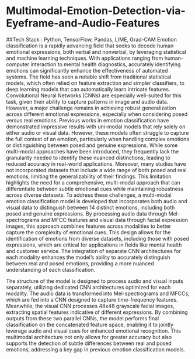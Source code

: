 # Multimodal-Emotion-Detection-via-Eyeframe-and-Audio-Features
##Tech Stack : Python, TensorFlow, Pandas, LIME, Grad-CAM 
Emotion classification is a rapidly advancing field that seeks to decode human emotional expressions, both verbal and nonverbal, by leveraging statistical and machine learning techniques. With applications ranging from human-computer interaction to mental health diagnostics, accurately identifying emotions can significantly enhance the effectiveness of automated systems. The field has seen a notable shift from traditional statistical models, which often relied on feature extraction and simpler classifiers, to deep learning models that can automatically learn intricate features. Convolutional Neural Networks (CNNs) are especially well-suited for this task, given their ability to capture patterns in image and audio data. However, a major challenge remains in achieving robust generalization across different emotional expressions, especially when considering posed versus real emotions.
Previous works in emotion classification have demonstrated impressive results with uni-modal models that rely solely on either audio or visual data. However, these models often struggle to capture the full context of an emotion, particularly when handling complex emotions or distinguishing between posed and genuine expressions. While some multi-modal approaches have been introduced, they frequently lack the granularity needed to identify these nuanced distinctions, leading to reduced accuracy in real-world applications. Moreover, many studies have not incorporated datasets that include a wide range of both posed and real emotions, limiting the generalizability of their findings. This limitation highlights the need for a comprehensive, multi-modal approach that can differentiate between subtle emotional cues while maintaining robustness across diverse datasets.
To address these challenges, a multi-modal emotion classification model is developed that incorporates both audio and visual data to distinguish between 14 distinct emotions, including both posed and genuine expressions. By processing audio data through Mel-spectrograms and MFCC features and visual data through facial expression images, this approach combines features across modalities to better capture the complexity of emotional cues. This design allows for the identification of emotions from diverse datasets, including those with posed expressions, which are critical for applications in fields like mental health and customer service. The integration of separate CNN architectures for each modality enhances the model’s ability to accurately distinguish between real and posed emotions, providing a more nuanced understanding of each classification.

The structure of the model is designed to process audio and visual inputs separately, utilizing dedicated CNN architectures optimized for each modality. The audio data is transformed into Mel-spectrograms and MFCCs, which are fed into a CNN designed to capture time-frequency features. Meanwhile, the visual CNN processes 48x48 grayscale facial images, extracting spatial features indicative of different expressions. By combining outputs from these two parallel CNNs, the model performs final classification on the concatenated feature space, enabling it to jointly leverage audio and visual cues for enhanced emotional recognition. This multimodal architecture not only allows for greater accuracy but also supports the detection of subtle differences between real and posed emotions, addressing a key gap in previous emotion classification models.
